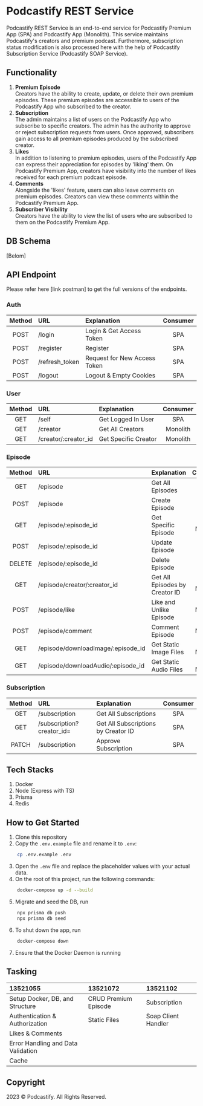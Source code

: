 # Podcastify REST Service

Podcastify REST Service is an end-to-end service for Podcastify Premium App (SPA) and Podcastify App (Monolith). This service maintains Podcastify's creators and premium podcast. Furthermore, subscription status modification is also processed here with the help of Podcastify Subscription Service (Podcastify SOAP Service).

## Functionality
1. <b>Premium Episode</b> </br> Creators have the ability to create, update, or delete their own premium episodes. These premium episodes are accessible to users of the Podcastify App who subscribed to the creator.
2. <b>Subscription</b> </br> The admin maintains a list of users on the Podcastify App who subscribe to specific creators. The admin has the authority to approve or reject subscription requests from users. Once approved, subscribers gain access to all premium episodes produced by the subscribed creator.
3. <b>Likes</b> </br> In addition to listening to premium episodes, users of the Podcastify App can express their appreciation for episodes by 'liking' them. On Podcastify Premium App, creators have visibility into the number of likes received for each premium podcast episode.
4. <b>Comments</b> </br> Alongside the 'likes' feature, users can also leave comments on premium episodes. Creators can view these comments within the Podcastify Premium App.
5. <b>Subscriber Visibility</b> </br> Creators have the ability to view the list of users who are subscribed to them on the Podcastify Premium App.

## DB Schema
[Belom]

## API Endpoint
Please refer here [link postman] to get the full versions of the endpoints.

### Auth
|Method| URL | Explanation | Consumer |
|:--:|:--|:--|:--:|
| POST | /login | Login & Get Access Token | SPA |
| POST | /register | Register | SPA |
| POST | /refresh_token | Request for New Access Token | SPA |
| POST | /logout | Logout & Empty Cookies | SPA |

### User
|Method| URL | Explanation | Consumer |
|:--:|:--|:--|:--:|
| GET | /self | Get Logged In User | SPA |
| GET | /creator | Get All Creators | Monolith |
| GET | /creator/:creator_id | Get Specific Creator | Monolith |

### Episode
|Method| URL | Explanation | Consumer |
|:--:|:--|:--|:--:|
| GET | /episode | Get All Episodes |  |
| POST | /episode | Create Episode | SPA |
| GET | /episode/:episode_id | Get Specific Episode | SPA & Monolith |
| POST | /episode/:episode_id | Update Episode | SPA |
| DELETE | /episode/:episode_id | Delete Episode | SPA |
| GET | /episode/creator/:creator_id | Get All Episodes by Creator ID | SPA & Monolith |
| POST | /episode/like | Like and Unlike Episode | Monolith |
| POST | /episode/comment | Comment Episode | Monolith |
| GET | /episode/downloadImage/:episode_id | Get Static Image Files | SPA & Monolith |
| GET | /episode/downloadAudio/:episode_id | Get Static Audio Files | SPA & Monolith |

### Subscription
|Method| URL | Explanation | Consumer |
|:--:|:--|:--|:--:|
| GET | /subscription | Get All Subscriptions | SPA |
| GET | /subscription?creator_id= | Get All Subscriptions by Creator ID | SPA |
| PATCH | /subscription | Approve Subscription | SPA | 

## Tech Stacks  
1. Docker
2. Node (Express with TS)
3. Prisma
4. Redis

## How to Get Started
1. Clone this repository
2. Copy the `.env.example` file and rename it to `.env`:
```bash
    cp .env.example .env
```
3. Open the `.env` file and replace the placeholder values with your actual data.
4. On the root of this project, run the following commands:
```bash
    docker-compose up -d --build
```
5. Migrate and seed the DB, run
```bash
    npx prisma db push
    npx prisma db seed
```
6. To shut down the app, run
```bash
    docker-compose down
```
7. Ensure that the Docker Daemon is running

## Tasking
| 13521055                            | 13521072               | 13521102                   |
| :---------------------------------- | :--------------------- | :------------------------- |
| Setup Docker, DB, and Structure     | CRUD Premium Episode   | Subscription               |
| Authentication & Authorization      | Static Files           | Soap Client Handler        |
| Likes & Comments                    |                        |                            |
| Error Handling and Data Validation  |                        |                            |
| Cache                               |                        |                            |

## Copyright
2023 © Podcastify. All Rights Reserved.
